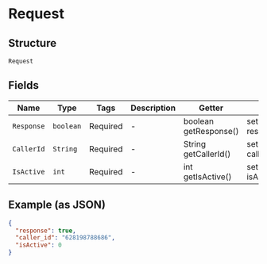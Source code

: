 
# Request

## Structure

`Request`

## Fields

| Name | Type | Tags | Description | Getter | Setter |
|  --- | --- | --- | --- | --- | --- |
| `Response` | `boolean` | Required | - | boolean getResponse() | setResponse(boolean response) |
| `CallerId` | `String` | Required | - | String getCallerId() | setCallerId(String callerId) |
| `IsActive` | `int` | Required | - | int getIsActive() | setIsActive(int isActive) |

## Example (as JSON)

```json
{
  "response": true,
  "caller_id": "628198788686",
  "isActive": 0
}
```

